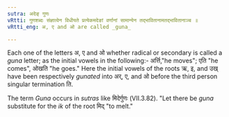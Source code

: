 ```yaml
---
sutra: अदेङ् गुणः
vRtti: गुणशब्दः संज्ञात्वेन विधीयते प्रत्येकमदेङां वर्णानां सामान्येन तद्भावितानामतद्भावितानाञ्च ॥
vRtti_eng: अ, ए and ओ are called _guna_

---
```

Each one of the letters अ, ए and ओ whether radical or secondary is called a _guna_ letter; as the initial vowels in the following:- अर्त्ति,"he moves"; एति "he comes", ओखति "he goes." Here the initial vowels of the roots ऋ, इ, and उख् have been respectively _gunated_ into अर्, ए, and ओ before the third person singular termination ति.

The term _Guna_ occurs in _sutras_ like मिदेर्गुणः (VII.3.82). "Let there be _guna_ substitute for the _ik_ of the root मिद् "to melt."
